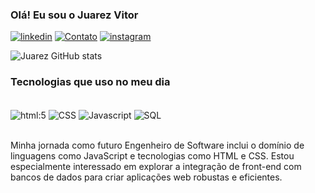 ### Olá! Eu sou o Juarez Vitor 

[![linkedin](https://img.shields.io/badge/LinkedIn-0077B5?style=for-the-badge&logo=linkedin&logoColor=white)](https://www.linkedin.com/in/juarez-vitor)
[![Contato](https://img.shields.io/badge/Gmail-D14836?style=for-the-badge&logo=gmail&logoColor=white)](juarez10vitor@gmail.com)
[![instagram](https://img.shields.io/badge/Instagram-E4405F?style=for-the-badge&logo=instagram&logoColor=white)](https://www.instagram.com/juaara/)

![Juarez GitHub stats](https://github-readme-stats.vercel.app/api?username=juarezvitor&show_icons=true&theme=dracula)

### Tecnologias que uso no meu dia

<div style="display: inline_block"><br/>
<img align= "center" alt="html:5" src="https://img.shields.io/badge/HTML5-E34F26?style=for-the-badge&logo=html5&logoColor=white">
<img align= "center" alt="CSS" src="https://img.shields.io/badge/CSS3-1572B6?style=for-the-badge&logo=css3&logoColor=white">
<img align= "center" alt="Javascript" src="https://img.shields.io/badge/JavaScript-F7DF1E?style=for-the-badge&logo=javascript&logoColor=black">
<img align= "center" alt="SQL" src="https://img.shields.io/badge/MySQL-005C84?style=for-the-badge&logo=mysql&logoColor=white">
</div><br/>

Minha jornada como futuro Engenheiro de Software inclui o domínio de linguagens como JavaScript e tecnologias como HTML e CSS. Estou especialmente interessado em explorar a integração de front-end com bancos de dados para criar aplicações web robustas e eficientes.
